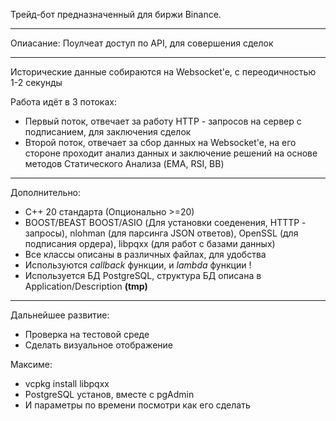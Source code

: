 Трейд-бот предназначенный для биржи Binance.
___
Опиасание:
Поулчеат доступ по API, для совершения сделок

___
Исторические данные собираются на Websocket'e, с переодичностью 1-2 секунды

Работа идёт в 3 потоках:
 - Первый поток, отвечает за работу HTTP - запросов на сервер с подписанием, для заключения сделок
 - Второй поток, отвечает за сбор данных на Websocket'e, на его стороне проходит анализ данных и заключение решений на основе методов Статического Анализа (EMA, RSI, BB)

___
Дополнительно:
 - С++ 20 стандарта (Опционально >=20)
 - BOOST/BEAST BOOST/ASIO (Для установки соеденения, HTTTP - запросы), nlohman (для парсинга JSON ответов), OpenSSL (для подписания ордера), libpqxx (для работ с базами данных)
 - Все классы описаны в различных файлах, для удобства
 - Используются *callback* функции, и *lambda* функции !
 - Используется БД PostgreSQL, структура БД описана в Application/Description **(tmp)**

____
Дальнейшее развитие:

 - Проверка на тестовой среде  
 - Сделать визуальное отображение


Максиме:
 
 - vcpkg install  libpqxx
 - PostgreSQL установ, вместе с pgAdmin
 - И параметры по времени посмотри как его сделать 